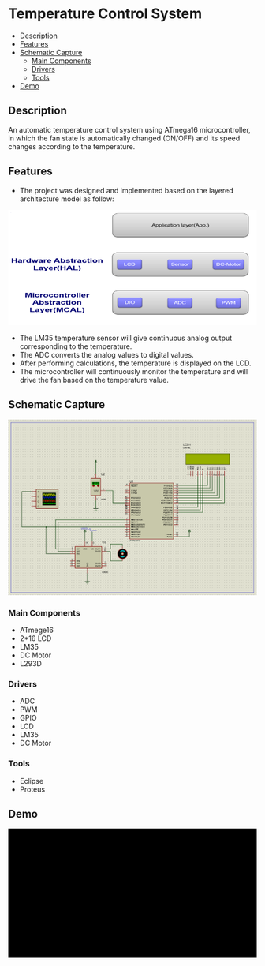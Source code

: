 # Temperature Control System
- [Description](#description)
- [Features](#features)
- [Schematic Capture](#Schematic-Capture)
   - [Main Components](#Main-Components)
   - [Drivers](#Drivers)
   - [Tools](#Tools)
- [Demo](#Demo)
## Description
An automatic temperature control system using ATmega16 microcontroller, in which the fan state is automatically changed (ON/OFF) and its speed changes according to the temperature.
## Features
- The project was designed and implemented based on the layered architecture model as follow:
<p align="center">
  <img src="https://github.com/Mostafa-Medhat/Temperature-Controlled-Fan-System/blob/main/docs/layered%20model.png?raw=true">
</p>

- The LM35 temperature sensor will give continuous analog output corresponding to the temperature.
- The ADC converts the analog values to digital values.
- After performing calculations, the temperature is displayed on the LCD.
- The microcontroller will continuously monitor the temperature and will drive the fan based on the temperature value.

## Schematic Capture

<p align="center">
  <img src="https://github.com/Mostafa-Medhat/Temperature-Controlled-Fan-System/blob/main/docs/Schematic.PNG?raw=true">
</p>

### Main Components
- ATmege16 
- 2*16 LCD
- LM35
- DC Motor
- L293D

### Drivers
- ADC
- PWM
- GPIO
- LCD
- LM35
- DC Motor

### Tools
- Eclipse
- Proteus

## Demo
<p align="center">
  <img src="https://github.com/Mostafa-Medhat/Temperature-Controlled-Fan-System/blob/main/docs/Demo.gif?raw=true">
</p>
